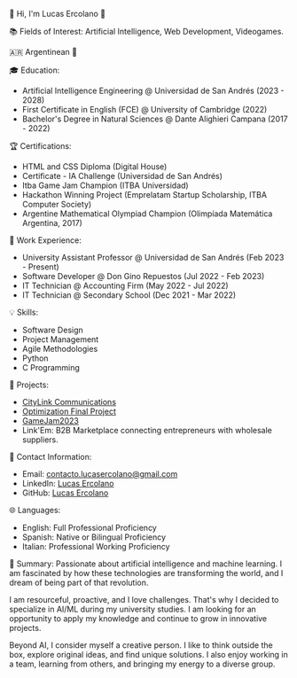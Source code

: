 👤 Hi, I'm Lucas Ercolano 👋

📚 Fields of Interest: Artificial Intelligence, Web Development, Videogames.

🇦🇷 Argentinean 🧉

🎓 Education:
- Artificial Intelligence Engineering @ Universidad de San Andrés (2023 - 2028)
- First Certificate in English (FCE) @ University of Cambridge (2022)
- Bachelor's Degree in Natural Sciences @ Dante Alighieri Campana (2017 - 2022)

🏆 Certifications:
- HTML and CSS Diploma (Digital House)
- Certificate - IA Challenge (Universidad de San Andrés)
- Itba Game Jam Champion (ITBA Universidad)
- Hackathon Winning Project (Emprelatam Startup Scholarship, ITBA Computer Society)
- Argentine Mathematical Olympiad Champion (Olimpíada Matemática Argentina, 2017)

💼 Work Experience:
- University Assistant Professor @ Universidad de San Andrés (Feb 2023 - Present)
- Software Developer @ Don Gino Repuestos (Jul 2022 - Feb 2023)
- IT Technician @ Accounting Firm (May 2022 - Jul 2022)
- IT Technician @ Secondary School (Dec 2021 - Mar 2022)

💡 Skills:
- Software Design
- Project Management
- Agile Methodologies
- Python
- C Programming

📂 Projects:
- [CityLink Communications](https://github.com/LucasErcolano/ParadigmasDeLaProgramacion/tree/main/Primer_tp)
- [Optimization Final Project](https://github.com/LucasErcolano/OptimizationFinalProject)
- [GameJam2023](https://github.com/LucasErcolano/GameJam2023)
- Link'Em: B2B Marketplace connecting entrepreneurs with wholesale suppliers.

📧 Contact Information:
- Email: contacto.lucasercolano@gmail.com
- LinkedIn: [Lucas Ercolano](https://www.linkedin.com/in/lucasercolano)
- GitHub: [Lucas Ercolano](https://github.com/LucasErcolano)

🌐 Languages:
- English: Full Professional Proficiency
- Spanish: Native or Bilingual Proficiency
- Italian: Professional Working Proficiency

💬 Summary:
Passionate about artificial intelligence and machine learning. I am fascinated by how these technologies are transforming the world, and I dream of being part of that revolution.

I am resourceful, proactive, and I love challenges. That's why I decided to specialize in AI/ML during my university studies. I am looking for an opportunity to apply my knowledge and continue to grow in innovative projects.

Beyond AI, I consider myself a creative person. I like to think outside the box, explore original ideas, and find unique solutions. I also enjoy working in a team, learning from others, and bringing my energy to a diverse group.
